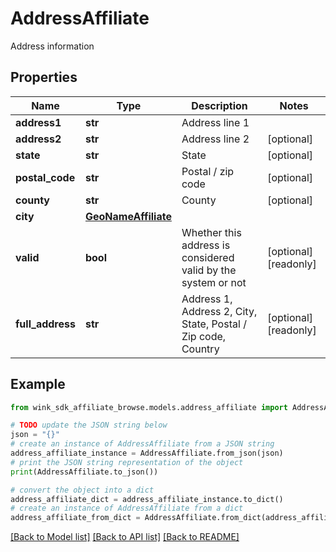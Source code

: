 # AddressAffiliate

Address information

## Properties

Name | Type | Description | Notes
------------ | ------------- | ------------- | -------------
**address1** | **str** | Address line 1 | 
**address2** | **str** | Address line 2 | [optional] 
**state** | **str** | State | [optional] 
**postal_code** | **str** | Postal / zip code | [optional] 
**county** | **str** | County | [optional] 
**city** | [**GeoNameAffiliate**](GeoNameAffiliate.md) |  | 
**valid** | **bool** | Whether this address is considered valid by the system or not | [optional] [readonly] 
**full_address** | **str** | Address 1, Address 2, City, State, Postal / Zip code, Country | [optional] [readonly] 

## Example

```python
from wink_sdk_affiliate_browse.models.address_affiliate import AddressAffiliate

# TODO update the JSON string below
json = "{}"
# create an instance of AddressAffiliate from a JSON string
address_affiliate_instance = AddressAffiliate.from_json(json)
# print the JSON string representation of the object
print(AddressAffiliate.to_json())

# convert the object into a dict
address_affiliate_dict = address_affiliate_instance.to_dict()
# create an instance of AddressAffiliate from a dict
address_affiliate_from_dict = AddressAffiliate.from_dict(address_affiliate_dict)
```
[[Back to Model list]](../README.md#documentation-for-models) [[Back to API list]](../README.md#documentation-for-api-endpoints) [[Back to README]](../README.md)


